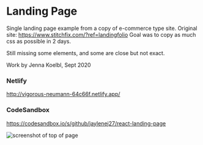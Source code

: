# Landing Page

Single landing page example from a copy of e-commerce type site.
Original site: https://www.stitchfix.com/?ref=landingfolio
Goal was to copy as much css as possible in 2 days.

Still missing some elements, and some are close but not exact.

Work by Jenna Koelbl, Sept 2020

### Netlify

http://vigorous-neumann-64c66f.netlify.app/

### CodeSandbox

https://codesandbox.io/s/github/jaylenej27/react-landing-page

<img src="./landing.png" alt="screenshot of top of page">
